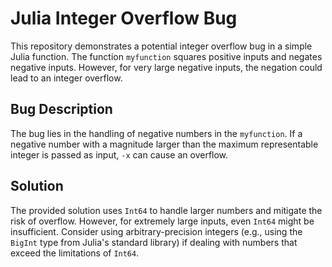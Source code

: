 # Julia Integer Overflow Bug
This repository demonstrates a potential integer overflow bug in a simple Julia function.  The function `myfunction` squares positive inputs and negates negative inputs.  However, for very large negative inputs, the negation could lead to an integer overflow.

## Bug Description
The bug lies in the handling of negative numbers in the `myfunction`. If a negative number with a magnitude larger than the maximum representable integer is passed as input,  `-x` can cause an overflow.

## Solution
The provided solution uses `Int64` to handle larger numbers and mitigate the risk of overflow.  However, for extremely large inputs, even `Int64` might be insufficient.  Consider using arbitrary-precision integers (e.g., using the `BigInt` type from Julia's standard library) if dealing with numbers that exceed the limitations of `Int64`.
